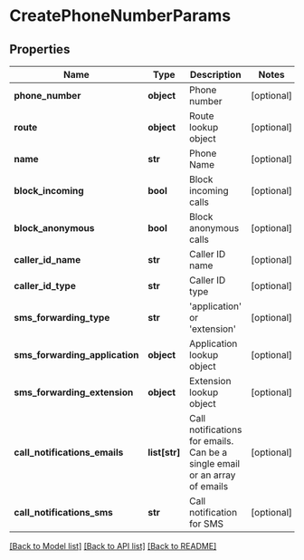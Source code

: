 # CreatePhoneNumberParams

## Properties
Name | Type | Description | Notes
------------ | ------------- | ------------- | -------------
**phone_number** | **object** | Phone number | [optional] 
**route** | **object** | Route lookup object | [optional] 
**name** | **str** | Phone Name | [optional] 
**block_incoming** | **bool** | Block incoming calls | [optional] 
**block_anonymous** | **bool** | Block anonymous calls | [optional] 
**caller_id_name** | **str** | Caller ID name | [optional] 
**caller_id_type** | **str** | Caller ID type | [optional] 
**sms_forwarding_type** | **str** | &#39;application&#39; or &#39;extension&#39; | [optional] 
**sms_forwarding_application** | **object** | Application lookup object | [optional] 
**sms_forwarding_extension** | **object** | Extension lookup object | [optional] 
**call_notifications_emails** | **list[str]** | Call notifications for emails. Can be a single email or an array of emails | [optional] 
**call_notifications_sms** | **str** | Call notification for SMS | [optional] 

[[Back to Model list]](../README.md#documentation-for-models) [[Back to API list]](../README.md#documentation-for-api-endpoints) [[Back to README]](../README.md)


